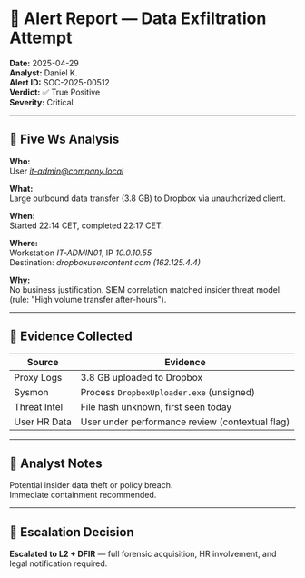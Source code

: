 # 🚨 Alert Report — Data Exfiltration Attempt

**Date:** 2025-04-29  
**Analyst:** Daniel K.  
**Alert ID:** SOC-2025-00512  
**Verdict:** ✅ True Positive  
**Severity:** Critical  

---

## 🧩 Five Ws Analysis

**Who:**  
User *it-admin@company.local*

**What:**  
Large outbound data transfer (3.8 GB) to Dropbox via unauthorized client.

**When:**  
Started 22:14 CET, completed 22:17 CET.

**Where:**  
Workstation *IT-ADMIN01*, IP *10.0.10.55*  
Destination: *dropboxusercontent.com (162.125.4.4)*

**Why:**  
No business justification. SIEM correlation matched insider threat model (rule: "High volume transfer after-hours").

---

## 🧪 Evidence Collected

| Source | Evidence |
|--------|-----------|
| Proxy Logs | 3.8 GB uploaded to Dropbox |
| Sysmon | Process `DropboxUploader.exe` (unsigned) |
| Threat Intel | File hash unknown, first seen today |
| User HR Data | User under performance review (contextual flag) |

---

## 🧠 Analyst Notes

Potential insider data theft or policy breach.  
Immediate containment recommended.

---

## 🚩 Escalation Decision

**Escalated to L2 + DFIR** — full forensic acquisition, HR involvement, and legal notification required.
